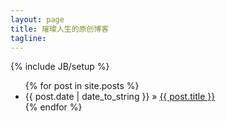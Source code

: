 ```yaml
---
layout: page
title: 璀璨人生的原创博客
tagline: 
---
```

{% include JB/setup %}

<ul class="posts">
  {% for post in site.posts %}
    <li><span>{{ post.date | date_to_string }}</span> &raquo; <a href="{{ BASE_PATH }}{{ post.url }}">{{ post.title }}</a>
</li>
  {% endfor %}
</ul>



